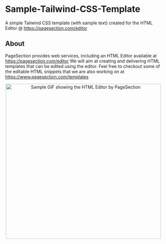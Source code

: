 # Sample-Tailwind-CSS-Template
A simple Tailwind CSS template (with sample text) created for the HTML Editor @ https://pagesection.com/editor

## About
PageSection provides web services, including an HTML Editor available at https://pagesection.com/editor
We will aim at creating and delivering HTML templates that can be edited using the editor. Feel free to checkout some of the editable HTML snippets that we are also working on at https://www.pagesection.com/templates

<p align="center">
  <a href="https://pagesection.com/editor" target="_blank">
    <img alt="Sample GIF showing the HTML Editor by PageSection" src="https://raw.githubusercontent.com/pagesection/Public-Assets/main/temp-gif-2%20(faster%2C%20unoptimized).gif" width="500">
  </a>
</p>
